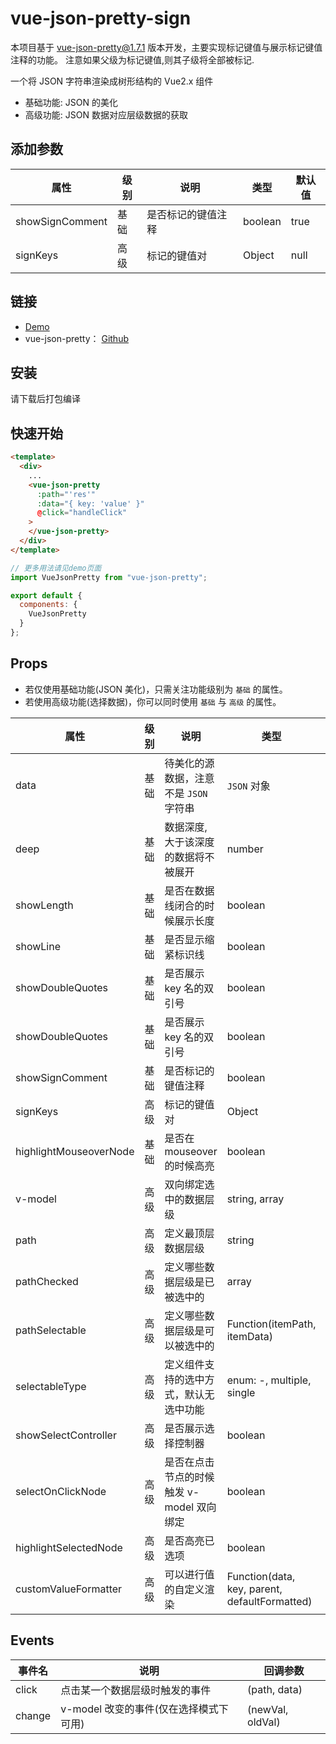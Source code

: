 # vue-json-pretty-sign

本项目基于 vue-json-pretty@1.7.1 版本开发，主要实现标记键值与展示标记键值注释的功能。
注意如果父级为标记键值,则其子级将全部被标记.

一个将 JSON 字符串渲染成树形结构的 Vue2.x 组件

- 基础功能: JSON 的美化
- 高级功能: JSON 数据对应层级数据的获取

## 添加参数

| 属性            | 级别 | 说明               | 类型    | 默认值 |
| --------------- | ---- | ------------------ | ------- | ------ |
| showSignComment | 基础 | 是否标记的键值注释 | boolean | true   |
| signKeys        | 高级 | 标记的键值对       | Object  | null   |

## 链接

- [Demo](https://leezng.github.io/vue-json-pretty)
- vue-json-pretty： [Github](https://github.com/leezng/vue-json-pretty)

## 安装

请下载后打包编译

## 快速开始

```html
<template>
  <div>
    ...
    <vue-json-pretty
      :path="'res'"
      :data="{ key: 'value' }"
      @click="handleClick"
    >
    </vue-json-pretty>
  </div>
</template>
```

```js
// 更多用法请见demo页面
import VueJsonPretty from "vue-json-pretty";

export default {
  components: {
    VueJsonPretty
  }
};
```

## Props

- 若仅使用基础功能(JSON 美化)，只需关注功能级别为 `基础` 的属性。
- 若使用高级功能(选择数据)，你可以同时使用 `基础` 与 `高级` 的属性。

| 属性                   | 级别 | 说明                                      | 类型                                          | 默认值   |
| ---------------------- | ---- | ----------------------------------------- | --------------------------------------------- | -------- |
| data                   | 基础 | 待美化的源数据，注意不是 `JSON` 字符串    | `JSON` 对象                                   | -        |
| deep                   | 基础 | 数据深度, 大于该深度的数据将不被展开      | number                                        | Infinity |
| showLength             | 基础 | 是否在数据线闭合的时候展示长度            | boolean                                       | false    |
| showLine               | 基础 | 是否显示缩紧标识线                        | boolean                                       | true     |
| showDoubleQuotes       | 基础 | 是否展示 key 名的双引号                   | boolean                                       | true     |
| showDoubleQuotes       | 基础 | 是否展示 key 名的双引号                   | boolean                                       | true     |
| showSignComment        | 基础 | 是否标记的键值注释                        | boolean                                       | true     |
| signKeys               | 高级 | 标记的键值对                              | Object                                        | null     |
| highlightMouseoverNode | 基础 | 是否在 mouseover 的时候高亮               | boolean                                       | false    |
| v-model                | 高级 | 双向绑定选中的数据层级                    | string, array                                 | -, []    |
| path                   | 高级 | 定义最顶层数据层级                        | string                                        | root     |
| pathChecked            | 高级 | 定义哪些数据层级是已被选中的              | array                                         | []       |
| pathSelectable         | 高级 | 定义哪些数据层级是可以被选中的            | Function(itemPath, itemData)                  | -        |
| selectableType         | 高级 | 定义组件支持的选中方式，默认无选中功能    | enum: -, multiple, single                     | -        |
| showSelectController   | 高级 | 是否展示选择控制器                        | boolean                                       | false    |
| selectOnClickNode      | 高级 | 是否在点击节点的时候触发 v-model 双向绑定 | boolean                                       | true     |
| highlightSelectedNode  | 高级 | 是否高亮已选项                            | boolean                                       | true     |
| customValueFormatter   | 高级 | 可以进行值的自定义渲染                    | Function(data, key, parent, defaultFormatted) | -        |

## Events

| 事件名 | 说明                                   | 回调参数         |
| ------ | -------------------------------------- | ---------------- |
| click  | 点击某一个数据层级时触发的事件         | (path, data)     |
| change | v-model 改变的事件(仅在选择模式下可用) | (newVal, oldVal) |
